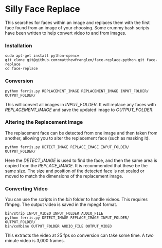 Silly Face Replace
==================

This searches for faces within an image and replaces them with the first face
found from an image of your choosing. Some crummy bash scripts have been
written to help convert video to and from images.

### Installation

    sudo apt-get install python-opencv
    git clone git@github.com:matthewfranglen/face-replace-python.git face-replace
    cd face-replace

### Conversion

    python ferris.py REPLACEMENT_IMAGE REPLACEMENT_IMAGE INPUT_FOLDER/ OUTPUT_FOLDER/

This will convert all images in *INPUT_FOLDER*. It will replace any faces with
*REPLACEMENT_IMAGE* and save the updated image to *OUTPUT_FOLDER*.

### Altering the Replacement Image

The replacement face can be detected from one image and then taken from
another, allowing you to alter the replacement face (such as masking it).

    python ferris.py DETECT_IMAGE REPLACE_IMAGE INPUT_FOLDER/ OUTPUT_FOLDER/

Here the *DETECT_IMAGE* is used to find the face, and then the same area is
copied from the *REPLACE_IMAGE*. It is recommended that these be the same size.
The size and position of the detected face is not scaled or moved to match the
dimensions of the replacement image.

### Converting Video

You can use the scripts in the _bin_ folder to handle videos. This requires
ffmpeg. The output video is saved in the mpeg4 format.

    bin/strip INPUT_VIDEO INPUT_FOLDER AUDIO_FILE
    python ferris.py DETECT_IMAGE REPLACE_IMAGE INPUT_FOLDER/ OUTPUT_FOLDER/
    bin/combine OUTPUT_FOLDER AUDIO_FILE OUTPUT_VIDEO

This extracts the video at 25 fps so conversion can take some time. A two
minute video is 3,000 frames.

